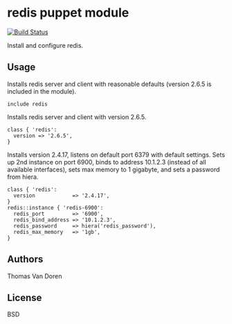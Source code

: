 redis puppet module
===================

[![Build Status](https://secure.travis-ci.org/thomasvandoren/puppet-redis.png)](http://travis-ci.org/thomasvandoren/puppet-redis)

Install and configure redis.

Usage
-----
Installs redis server and client with reasonable defaults (version 2.6.5 is included in the module).

```puppet
include redis
```

Installs redis server and client with version 2.6.5.

```puppet
class { 'redis':
  version => '2.6.5',
}
```

Installs version 2.4.17, listens on default port 6379 with default settings.
Sets up 2nd instance on port 6900, binds to address 10.1.2.3 (instead of all 
available interfaces), sets max memory to 1 gigabyte, and sets a password from 
hiera.

```puppet
class { 'redis':
  version            => '2.4.17',
}
redis::instance { 'redis-6900':
  redis_port         => '6900',
  redis_bind_address => '10.1.2.3',
  redis_password     => hiera('redis_password'),
  redis_max_memory   => '1gb',
}
```

Authors
-------
Thomas Van Doren

License
-------
BSD
